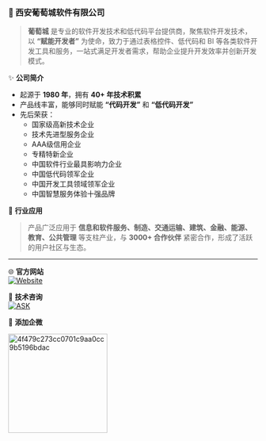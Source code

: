 ### 🍇 西安葡萄城软件有限公司

> **葡萄城** 是专业的软件开发技术和低代码平台提供商，聚焦软件开发技术，以 **“赋能开发者”** 为使命，致力于通过表格控件、低代码和 BI 等各类软件开发工具和服务，一站式满足开发者需求，帮助企业提升开发效率并创新开发模式。

✨ **公司简介**  
- 起源于 **1980 年**，拥有 **40+ 年技术积累**  
- 产品线丰富，能够同时赋能 **“代码开发”** 和 **“低代码开发”**  
- 先后荣获：  
  - 国家级高新技术企业  
  - 技术先进型服务企业  
  - AAA级信用企业  
  - 专精特新企业  
  - 中国软件行业最具影响力企业  
  - 中国低代码领军企业  
  - 中国开发工具领域领军企业  
  - 中国智慧服务体验十强品牌



📌 **行业应用**  
> 产品广泛应用于 **信息和软件服务、制造、交通运输、建筑、金融、能源、教育、公共管理** 等支柱产业，与 **3000+ 合作伙伴** 紧密合作，形成了活跃的用户社区与生态。

---

🌐 **官方网站**  
[![Website](https://img.shields.io/badge/Website-grapecity.com.cn-blue?logo=google-chrome&logoColor=white)](https://www.grapecity.com.cn/)

📩 **技术咨询**  
[![ASK](https://img.shields.io/badge/Email-info.xa@grapecity.com-red?logo=gmail&logoColor=white)](https://www.grapecity.com.cn/applyonline)

📩 **添加企微**

<img src="https://github.com/user-attachments/assets/727296f3-9749-4b9b-a557-423e6dc72a61" alt="4f479c273cc0701c9aa0cc9b5196bdac" width="200px" />




